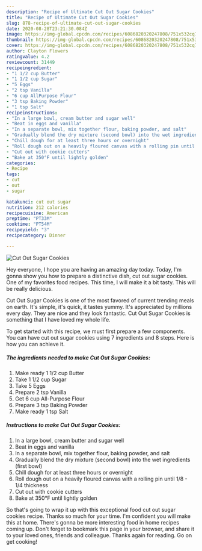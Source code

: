 ```yaml
---
description: "Recipe of Ultimate Cut Out Sugar Cookies"
title: "Recipe of Ultimate Cut Out Sugar Cookies"
slug: 878-recipe-of-ultimate-cut-out-sugar-cookies
date: 2020-08-28T23:21:30.084Z
image: https://img-global.cpcdn.com/recipes/6086820320247808/751x532cq70/cut-out-sugar-cookies-recipe-main-photo.jpg
thumbnail: https://img-global.cpcdn.com/recipes/6086820320247808/751x532cq70/cut-out-sugar-cookies-recipe-main-photo.jpg
cover: https://img-global.cpcdn.com/recipes/6086820320247808/751x532cq70/cut-out-sugar-cookies-recipe-main-photo.jpg
author: Clayton Flowers
ratingvalue: 4.2
reviewcount: 31449
recipeingredient:
- "1 1/2 cup Butter"
- "1 1/2 cup Sugar"
- "5 Eggs"
- "2 tsp Vanilla"
- "6 cup AllPurpose Flour"
- "3 tsp Baking Powder"
- "1 tsp Salt"
recipeinstructions:
- "In a large bowl, cream butter and sugar well"
- "Beat in eggs and vanilla"
- "In a separate bowl, mix together flour, baking powder, and salt"
- "Gradually blend the dry mixture (second bowl) into the wet ingredients (first bowl)"
- "Chill dough for at least three hours or overnight"
- "Roll dough out on a heavily floured canvas with a rolling pin until 1/8 - 1/4 thickness"
- "Cut out with cookie cutters"
- "Bake at 350°F until lightly golden"
categories:
- Recipe
tags:
- cut
- out
- sugar

katakunci: cut out sugar 
nutrition: 212 calories
recipecuisine: American
preptime: "PT33M"
cooktime: "PT54M"
recipeyield: "3"
recipecategory: Dinner

---
```



![Cut Out Sugar Cookies](https://img-global.cpcdn.com/recipes/6086820320247808/751x532cq70/cut-out-sugar-cookies-recipe-main-photo.jpg)

Hey everyone, I hope you are having an amazing day today. Today, I'm gonna show you how to prepare a distinctive dish, cut out sugar cookies. One of my favorites food recipes. This time, I will make it a bit tasty. This will be really delicious.

Cut Out Sugar Cookies is one of the most favored of current trending meals on earth. It's simple, it's quick, it tastes yummy. It's appreciated by millions every day. They are nice and they look fantastic. Cut Out Sugar Cookies is something that I have loved my whole life.




To get started with this recipe, we must first prepare a few components. You can have cut out sugar cookies using 7 ingredients and 8 steps. Here is how you can achieve it.

<!--inarticleads1-->

##### The ingredients needed to make Cut Out Sugar Cookies:

1. Make ready 1 1/2 cup Butter
1. Take 1 1/2 cup Sugar
1. Take 5 Eggs
1. Prepare 2 tsp Vanilla
1. Get 6 cup All-Purpose Flour
1. Prepare 3 tsp Baking Powder
1. Make ready 1 tsp Salt




<!--inarticleads2-->

##### Instructions to make Cut Out Sugar Cookies:

1. In a large bowl, cream butter and sugar well
1. Beat in eggs and vanilla
1. In a separate bowl, mix together flour, baking powder, and salt
1. Gradually blend the dry mixture (second bowl) into the wet ingredients (first bowl)
1. Chill dough for at least three hours or overnight
1. Roll dough out on a heavily floured canvas with a rolling pin until 1/8 - 1/4 thickness
1. Cut out with cookie cutters
1. Bake at 350°F until lightly golden




So that's going to wrap it up with this exceptional food cut out sugar cookies recipe. Thanks so much for your time. I'm confident you will make this at home. There's gonna be more interesting food in home recipes coming up. Don't forget to bookmark this page in your browser, and share it to your loved ones, friends and colleague. Thanks again for reading. Go on get cooking!

